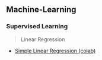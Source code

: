 ## Machine-Learning
### Supervised Learning
> Linear Regression
* <a href = "https://colab.research.google.com/drive/1sJa-yaL31YUF6SrYZ2CnMUT675mSx9gN?usp=sharing" target = "_blank"> Simple Linear Regression (colab) </a> 
